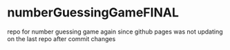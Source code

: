 # numberGuessingGameFINAL
repo for number guessing game again since github pages was not updating on the last repo after commit changes
